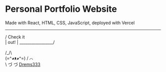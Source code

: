 # Personal Portfolio Website

Made with React, HTML, CSS, JavaScript, deployed with Vercel
<br>
   ___________________
  /    Check it     \
  |      out!       |
  \_________________/
  \
   \
 /\_/\  
(=^◕ᴥ◕^=)
/   ⌒   \
\ づ  づ
[Drems333](https://dreams333.com) 
